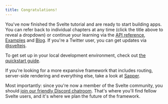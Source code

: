 ```yaml
---
title: Congratulations!
---
```


You've now finished the Svelte tutorial and are ready to start building apps. You can refer back to individual chapters at any time (click the title above to reveal a dropdown) or continue your learning via the [API reference](docs), [Examples](examples) and [Blog](blog). If you're a Twitter user, you can get updates via [@sveltejs](https://twitter.com/sveltejs).

To get set up in your local development environment, check out [the quickstart guide](blog/the-easiest-way-to-get-started).

If you're looking for a more expansive framework that includes routing, server-side rendering and everything else, take a look at [Sapper](https://sapper.svelte.dev).

Most importantly: since you're now a member of the Svelte community, you should [join our friendly Discord chatroom](https://discord.gg/yy75DKs). That's where you'll find fellow Svelte users, and it's where we plan the future of the framework.